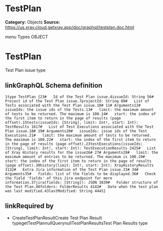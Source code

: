 # TestPlan

**Category:** Objects
**Source:** https://us.xray.cloud.getxray.app/doc/graphql/testplan.doc.html

*menu* Types OBJECT
 # TestPlan
 Test Plan issue type

## linkGraphQL Schema definition
 `1type TestPlan {23#   Id of the Test Plan issue.4issueId: String 56#   Project id of the Test Plan issue.7projectId: String 89#   List of Tests associated with the Test Plan issue.10# 11# Arguments12#   issueIds: the issue ids of the Tests.13#   limit: the maximum amount of tests to be returned. The maximum is 100.14#   start: the index of the first item to return in the page of results (page offset).15tests(issueIds: [String], limit: Int!, start: Int): TestResults 1617#   List of Test Executions associated with the Test Plan issue.18# 19# Arguments20#   issueIds: issue ids of the Test Executions.21#   limit: the maximum amount of tests to be returned. The maximum is 100.22#   start: the index of the first item to return in the page of results (page offset).23testExecutions(issueIds: [String], limit: Int!, start: Int): TestExecutionResults 2425#   List of Xray History results for the issue26# 27# Arguments28#   limit: the maximum amount of entries to be returned. The maximum is 100.29#   start: the index of the first item to return in the page of results (page offset).30history(limit: Int!, start: Int): XrayHistoryResults 3132#   Extra Jira information of the Test Plan issue.33# 34# Arguments35#   fields: list of the fields to be displayed.36#   Check the field 'fields' of this Jira endpoint for more information.37jira(fields: [String]): JSON 3839#   Folder structure of the Test Plan.40folders: FolderResults 4142#   Date when the test plan was last modified.43lastModified: String 4445}`
## linkRequired by
 - CreateTestPlanResultCreate Test Plan Result typegetTestPlannullQuerynullTestPlanResultsTest Plan Results type